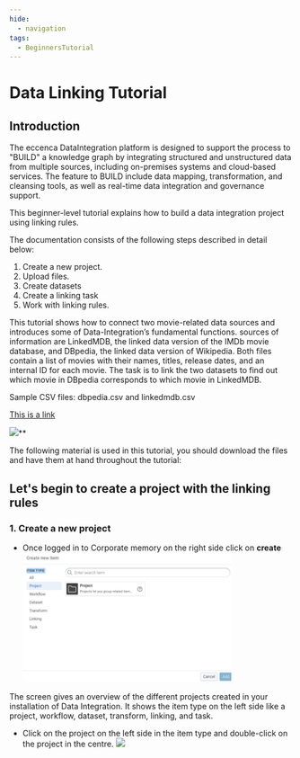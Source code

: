 ```yaml
---
hide:
  - navigation
tags:
  - BeginnersTutorial
---
```


# Data Linking Tutorial

## Introduction

The eccenca DataIntegration platform is designed to support the process to "BUILD" a knowledge graph by integrating structured and unstructured data from multiple sources, including on-premises systems and cloud-based services.
The feature to BUILD include data mapping, transformation, and cleansing tools, as well as real-time data integration and governance support.

This beginner-level tutorial explains how to build a data integration project using linking rules.

The documentation consists of the following steps described in detail below:

1. Create a new project.
2. Upload files.
3. Create datasets
4. Create a linking task
5. Work with linking rules.

This tutorial shows how to connect two movie-related data sources and introduces some of Data-Integration’s fundamental functions. sources of information are LinkedMDB, the linked data version of the IMDb movie database, and DBpedia, the linked data version of Wikipedia. Both files contain a list of movies with their names, titles, release dates, and an internal ID for each movie. The task is to link the two datasets to find out which movie in DBpedia corresponds to which movie in LinkedMDB.

Sample CSV files: dbpedia.csv and linkedmdb.csv

[This is a link](**[https://drive.google.com/drive/folders/1LR-6d17LYTjsCr8ZOdJNVXI_QgkSfIIi](https://drive.google.com/drive/folders/1LR-6d17LYTjsCr8ZOdJNVXI_QgkSfIIi)**)

![](https://lh4.googleusercontent.com/T8KaHxenZZac-UuVeMtQ5dB3MZlNLtgXBTWpsZ6VsG5OMLbPxlGIzwEtcNhyZtQQVJC8sFzeFfXKCjgBvvvsWzHO64rTk2IbCB3xW3G5RXsv_EprraJkd4uNkTrWEHOezmlgx81DOa5M5qdQLdp4rbEBeMAbqS6ZLcgruKb1wWMmLp58-ACmvifapTXNJkCX)**

The following material is used in this tutorial, you should download the files and have them at hand throughout the tutorial:

## Let's begin to create a project with the linking rules

### 1. Create a new project

-   Once logged in to Corporate memory on the right side click on **create**
![create-new-item](create-new-item.png)

The screen gives an overview of the different projects created in your installation of Data Integration. It shows the item type on the left side like a project, workflow, dataset, transform, linking, and task.

-   Click on the project on the left side in the item type and double-click on the project in the centre.
**![](https://lh6.googleusercontent.com/94Z5uCtq5zFz_GCwAKJDInkLO2T8PjIB9g_AP9CKW2-VeZqGBxHyV9qQcKxW-r5CMPj0PzE2x-0ZKlKqS8gbQGBmGU-h4Ztw4hNmhU7v3G-rVhtYj9MdXJ-k247-LA5VsktntRvCG1p8hetEMDLRCiqDYnZTz7_fPXoYsBOImbQKtdSRCdbCFbRep5CmNB5g)**
